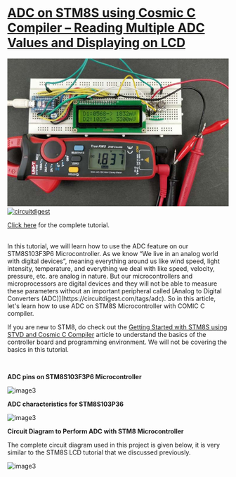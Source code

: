 # [ADC on STM8S using Cosmic C Compiler – Reading Multiple ADC Values and Displaying on LCD](https://circuitdigest.com/microcontroller-projects/adc-on-stm8s-using-c-compiler-reading-multiple-adc-values-and-displaying-on-lcd)

<img src="https://github.com/Circuit-Digest/STM8S103F3P6_Cosmic_C_Tutorial/blob/master/IMAGES/T5_ADC_on_STM8S_using_Cosmic_C_Compiler.jpg" alt="image3" title="image3">

<br>
<a href="https://circuitdigest.com/microcontroller-projects/adc-on-stm8s-using-c-compiler-reading-multiple-adc-values-and-displaying-on-lcd"><img src="https://img.shields.io/static/v1?label=&labelColor=505050&message=ADC ON STM8S USING COSMIC C COMPILER CIRCUIT DIGEST&color=%230076D6&style=social&logo=google-chrome&logoColor=%230076D6" alt="circuitdigest"/></a>
<br>

[Click here](https://circuitdigest.com/microcontroller-projects/adc-on-stm8s-using-c-compiler-reading-multiple-adc-values-and-displaying-on-lcd) for the complete tutorial.

<br>
In this tutorial, we will learn how to use the ADC feature on our STM8S103F3P6 Microcontroller. As we know “We live in an analog world with digital devices”, meaning everything around us like wind speed, light intensity, temperature, and everything we deal with like speed, velocity, pressure, etc. are analog in nature. But our microcontrollers and microprocessors are digital devices and they will not be able to measure these parameters without an important peripheral called [Analog to Digital Converters (ADC)](https://circuitdigest.com/tags/adc). So in this article, let's learn how to use ADC on STM8S Microcontroller with COMIC C compiler.

If you are new to STM8, do check out the [Getting Started with STM8S using STVD and Cosmic C Compiler](https://circuitdigest.com/microcontroller-projects/getting-started-with-stm8s-using-stvd-and-cosmic-c-compiler) article to understand the basics of the controller board and programming environment. We will not be covering the basics in this tutorial.


<br>

**ADC pins on STM8S103F3P6 Microcontroller**


<img src="https://circuitdigest.com/sites/default/files/inlineimages/u3/ADC-on-STM8S103F3P6.png" alt="image3" title="image3">

<br>

**ADC characteristics for STM8S103P36**


<img src="https://circuitdigest.com/sites/default/files/inlineimages/u2/ADC-Characteristics.png" alt="image3" title="image3">


**Circuit Diagram to Perform ADC with STM8 Microcontroller**

The complete circuit diagram used in this project is given below, it is very similar to the STM8S LCD tutorial that we discussed previously.

<img src="https://circuitdigest.com/sites/default/files/circuitdiagram_mic/ADC-on-STM8S-Microcontroller-Circuit.png" alt="image3" title="image3">

